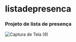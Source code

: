 # listadepresenca
### Projeto de lista de presença

![Captura de Tela (9)](https://user-images.githubusercontent.com/53874888/169880851-d5867f69-e623-4acb-ad44-eb2e4911ae5f.png)
